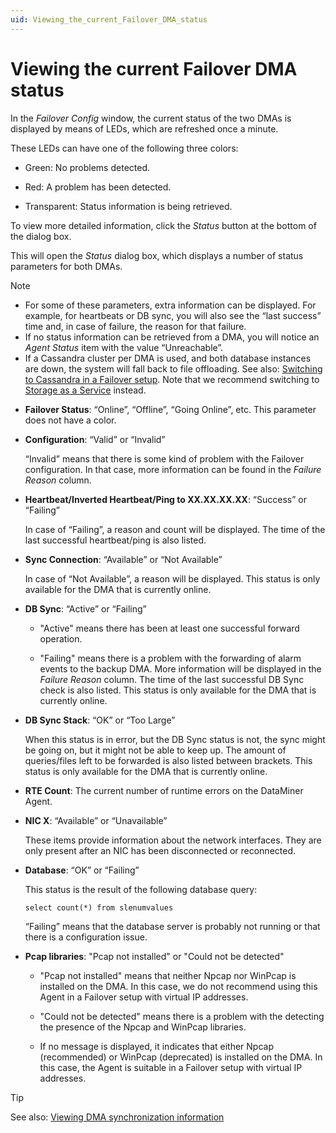 ```yaml
---
uid: Viewing_the_current_Failover_DMA_status
---
```


# Viewing the current Failover DMA status

In the *Failover Config* window, the current status of the two DMAs is displayed by means of LEDs, which are refreshed once a minute.

These LEDs can have one of the following three colors:

- Green: No problems detected.

- Red: A problem has been detected.

- Transparent: Status information is being retrieved.

To view more detailed information, click the *Status* button at the bottom of the dialog box.

This will open the *Status* dialog box, which displays a number of status parameters for both DMAs.

> [!NOTE]
>
> - For some of these parameters, extra information can be displayed. For example, for heartbeats or DB sync, you will also see the “last success” time and, in case of failure, the reason for that failure.
> - If no status information can be retrieved from a DMA, you will notice an *Agent Status* item with the value “Unreachable”.
> - If a Cassandra cluster per DMA is used, and both database instances are down, the system will fall back to file offloading. See also: [Switching to Cassandra in a Failover setup](xref:Migrating_the_general_database_to_Cassandra#switching-to-cassandra-in-a-failover-setup). Note that we recommend switching to [Storage as a Service](xref:STaaS) instead.

- **Failover Status**: “Online”, “Offline”, “Going Online”, etc. This parameter does not have a color.

- **Configuration**: “Valid” or “Invalid”

    “Invalid” means that there is some kind of problem with the Failover configuration. In that case, more information can be found in the *Failure Reason* column.

- **Heartbeat/Inverted Heartbeat/Ping to XX.XX.XX.XX**: “Success” or “Failing”

    In case of “Failing”, a reason and count will be displayed. The time of the last successful heartbeat/ping is also listed.

- **Sync Connection**: “Available” or “Not Available”

    In case of “Not Available”, a reason will be displayed. This status is only available for the DMA that is currently online.

- **DB Sync**: “Active” or “Failing”

  - "Active" means there has been at least one successful forward operation.
  
  - "Failing" means there is a problem with the forwarding of alarm events to the backup DMA. More information will be displayed in the *Failure Reason* column. The time of the last successful DB Sync check is also listed. This status is only available for the DMA that is currently online.

- **DB Sync Stack**: “OK” or “Too Large”

    When this status is in error, but the DB Sync status is not, the sync might be going on, but it might not be able to keep up. The amount of queries/files left to be forwarded is also listed between brackets.
    This status is only available for the DMA that is currently online.

- **RTE Count**: The current number of runtime errors on the DataMiner Agent.

- **NIC X**: “Available” or “Unavailable”

    These items provide information about the network interfaces. They are only present after an NIC has been disconnected or reconnected.

- **Database**: “OK” or “Failing”

    This status is the result of the following database query:

    ```txt
    select count(*) from slenumvalues
    ```

    “Failing” means that the database server is probably not running or that there is a configuration issue.

- **Pcap libraries**: "Pcap not installed" or "Could not be detected"

  - "Pcap not installed" means that neither Npcap nor WinPcap is installed on the DMA. In this case, we do not recommend using this Agent in a Failover setup with virtual IP addresses.

  - "Could not be detected" means there is a problem with the detecting the presence of the Npcap and WinPcap libraries.

  - If no message is displayed, it indicates that either Npcap (recommended) or WinPcap (deprecated) is installed on the DMA. In this case, the Agent is suitable in a Failover setup with virtual IP addresses.

> [!TIP]
> See also: [Viewing DMA synchronization information](xref:Synchronizing_the_DMA_databases#viewing-dma-synchronization-information)
